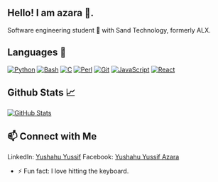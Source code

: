## Hello! I am azara 👋.
Software engineering student 🚀 with Sand Technology, formerly ALX.

## Languages 🔧
[![Python](https://img.shields.io/badge/Python-%23F7DF1E.svg?&style=for-the-badge&logo=python&logoColor=coloured)](https://github.com/gitloper-azara/alx-higher_level_programming.git)
[![Bash](https://img.shields.io/badge/Linux-%2320232A.svg?&style=for-the-badge&logo=Linux&logoColor=coloured)](https://github.com/gitloper-azara/alx-system_engineering-devops.git)
[![C](https://img.shields.io/badge/C-%23F7DF1E.svg?&style=for-the-badge&logo=C&logoColor=%2361DAFB)](https://github.com/gitloper-azara/alx-low_level_programming.git)
[![Perl](https://img.shields.io/badge/perl-%23F7DF1E.svg?&style=for-the-badge&logo=perl&logoColor=coloured)](https://github.com/gitloper-azara/alx-system_engineering-devops.git)
[![Git](https://img.shields.io/badge/git-%23F7DF1E.svg?&style=for-the-badge&logo=git&logoColor=coloured)](https://github.com/gitloper-azara/)
[![JavaScript](https://img.shields.io/badge/JavaScript-%23F7DF1E.svg?&style=for-the-badge&logo=javascript&logoColor=black)](https://www.javascript.com/)
[![React](https://img.shields.io/badge/React-%2320232A.svg?&style=for-the-badge&logo=react&logoColor=%2361DAFB)](https://reactjs.org/)


## Github Stats 📈
[![GitHub Stats](https://github-readme-stats.vercel.app/api?username=gitloper-azara&show_icons=true&theme=radical)](https://github.com/gitloper-azara)

## 📫 Connect with Me
LinkedIn: [Yushahu Yussif](https://www.linkedin.com/in/yushahuyussifazara/)
Facebook: [Yushahu Yussif Azara](https://www.facebook.com/yushahuazara?mibextid=ZbWKwL)

- ⚡ Fun fact: I love hitting the keyboard.
